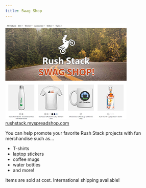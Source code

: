 ```yaml
---
title: Swag Shop
---
```


<div style={{ paddingTop: "20px", paddingBottom: "20px", display: "flex", flexDirection: "row" }}>
  <div style={{ textAlign: "center" }}>
    <a class="no-external-link-icon" target="_blank" href="https://rushstack.myspreadshop.com/"><img
    src="/images/swagshop.jpg" alt="swag shop" title="swag shop"
    style={{ width: "380px", borderStyle: "solid", borderWidth: "2px", borderColor: "#c0c0c0" }}/></a>
    <br/>
    <a target="_blank" href="https://rushstack.myspreadshop.com/">rushstack.myspreadshop.com</a>
  </div>
</div>

You can help promote your favorite Rush Stack projects with fun merchandise such as...

- T-shirts
- laptop stickers
- coffee mugs
- water bottles
- and more!

Items are sold at cost.  International shipping available!
